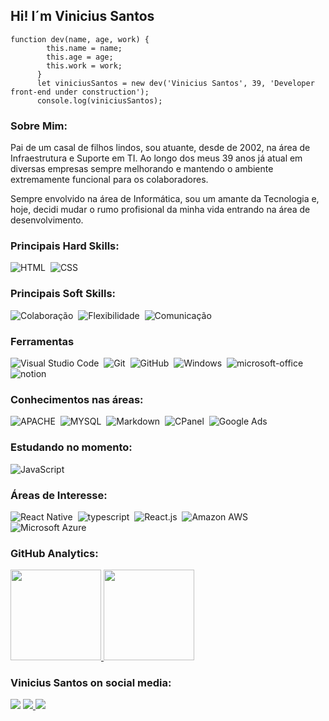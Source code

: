 ## Hi! I´m Vinicius Santos

```
function dev(name, age, work) {
        this.name = name;
        this.age = age;
        this.work = work;
      }
      let viniciusSantos = new dev('Vinicius Santos', 39, 'Developer front-end under construction');
      console.log(viniciusSantos);
```
### Sobre Mim:

Pai de um casal de filhos lindos, sou atuante, desde de 2002, na área de Infraestrutura e Suporte em TI. Ao longo dos meus 39 anos já atual em diversas empresas sempre melhorando e mantendo o ambiente extremamente funcional para os colaboradores.

Sempre envolvido na área de Informática, sou um amante da Tecnologia e, hoje, decidi mudar o rumo profisional da minha vida entrando na área de desenvolvimento.
  
### Principais Hard Skills:

![HTML](https://img.shields.io/badge/-HTML-05122A?style=for-the-badge&logo=html5)&nbsp;
![CSS](https://img.shields.io/badge/-CSS-05122A?style=for-the-badge&logo=CSS3&logoColor=1572B6)&nbsp;

### Principais Soft Skills:

![Colaboração](https://img.shields.io/badge/-Colabora%C3%A7%C3%A3o-05122C?style=for-the-badge&logo=&logoColor=ffffff)&nbsp;
![Flexibilidade](https://img.shields.io/badge/-flexibilidade-05122C?style=for-the-badge&logo=&logoColor=ffffff)&nbsp;
![Comunicação](https://img.shields.io/badge/-Comunica%C3%A7%C3%A3o-05122C?style=for-the-badge&logo=&logoColor=ffffff)&nbsp;
        
### Ferramentas

![Visual Studio Code](https://img.shields.io/badge/-Visual%20Studio%20Code-05122A?style=for-the-badge&logo=visual-studio-code&logoColor=007ACC)&nbsp;
![Git](https://img.shields.io/badge/-Git-05122A?style=for-the-badge&logo=git)&nbsp;
![GitHub](https://img.shields.io/badge/-GitHub-05122A?style=for-the-badge&logo=github)&nbsp;
![Windows](https://img.shields.io/badge/-Windows-05122A?style=for-the-badge&logo=windows)&nbsp;
![microsoft-office](https://img.shields.io/badge/-microsoft_office-05122A?style=for-the-badge&logo=microsoft-office)&nbsp;
![notion](https://img.shields.io/badge/-Notion-05122A?style=for-the-badge&logo=notion&logoColor=ffffff)&nbsp;

### Conhecimentos nas áreas:

![APACHE](https://img.shields.io/badge/-APACHE-05122A?style=for-the-badge&logo=apache)&nbsp;
![MYSQL](https://img.shields.io/badge/-MYSQL-05122A?style=for-the-badge&logo=MYSQL)&nbsp;
![Markdown](https://img.shields.io/badge/-Markdown-05122A?style=for-the-badge&logo=markdown)&nbsp;
![CPanel](https://img.shields.io/badge/-CPanel-05122C?style=for-the-badge&logo=cpanel&logoColor=#e67e22)&nbsp;
![Google Ads](https://img.shields.io/badge/-Goggle%20Ads-05122C?style=for-the-badge&logo=google-ads&logoColor=ffffff)&nbsp;

### Estudando no momento:
![JavaScript](https://img.shields.io/badge/-JavaScript-05122A?style=for-the-badge&logo=javascript)&nbsp;

### Áreas de Interesse:

![React Native](https://img.shields.io/badge/-React_native-05122A?style=for-the-badge&logo=react)&nbsp;
![typescript](https://img.shields.io/badge/-typescript-05122A?style=for-the-badge&logo=typescript)&nbsp;
![React.js](https://img.shields.io/badge/-React.js-05122A?style=for-the-badge&logo=react)&nbsp;
![Amazon AWS](https://img.shields.io/badge/-Amazon%20AWS-05122C?style=for-the-badge&logo=amazon-aws&logoColor=e67e22)&nbsp;
![Microsoft Azure](https://img.shields.io/badge/-Microsoft%20Azure-05122C?style=for-the-badge&logo=Azure-DevOps&logoColor=3498db)&nbsp;

 ### GitHub Analytics:
        
 <p align="left">
  <a href="https://github.com/santos1982rj">
  <img height="145em" src="https://github-readme-stats.vercel.app/api?username=santos1982rj&layout=compact&show_icons=true&theme=tokyonight&include_all_commits=true&count_private=true"/>
  <img height="145em" src="https://github-readme-stats.vercel.app/api/top-langs/?username=santos1982rj&layout=compact&langs_count=7&theme=tokyonight"/>
  </a>
</p>

### Vinicius Santos on social media:

<a href="https://linkedin.com/in/santos1982rj/"><img src="https://img.shields.io/badge/-Vinicius&nbsp;Santos-0077B5?style=for-the-badge&logo=Linkedin&logoColor=white"/></a>
<a href="mailto:viniciussantosni@outlook.com"><img src="https://img.shields.io/badge/-viniciussantosni@outlook.com-0078D4?style=for-the-badge&logo=microsoft-outlook&logoColor=white"/>
    </a>
<a href="https://instagram.com/santos1982rj"><img src="https://img.shields.io/badge/-@santos1982rj-E4405F?style=for-the-badge&logo=Instagram&logoColor=white"/></a>
</p>
 
<!--  ![Snake animation](https://github.com/santos1982rj/santos1982rj/blob/output/github-contribution-grid-snake.svg) -->
 

